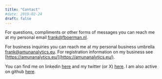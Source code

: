 ```yaml
---
title: "Contact"
#date: 2019-02-24
draft: false
---
```

For questions, compliments or other forms of messages you can reach me at my personal email [frank@fboerman.nl](mailto:frank@fboerman.nl).

For business inquiries you can reach me at my personal business umbrella [frank@amunanalytics.eu](mailto:frank@amunanalytics.eu). For registration information on my business see [https://amunanalytics.eu/](https://amunanalytics.eu/).

You can find me on linkedin [here](https://www.linkedin.com/in/frank-boerman-477613164/) and my twitter (or X) [here](https://twitter.com/FrankBoerman). I am also active on github [here](https://github.com/fboerman/).

